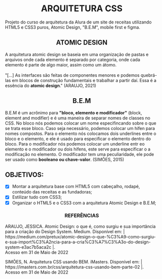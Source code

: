 <h1 align="center" font-weight="bold">ARQUITETURA CSS</h1>
<p>Projeto do curso de arquitetura da Alura de um site de receitas utilizando HTML5 e CSS3 puros, Atomic Design, "B.E.M", mobile first e figma.</p>

<h2 align="center" font-weight="bold">ATOMIC DESIGN</h2>
<p>A arquitetura atomic design se baseia em uma organização de pastas e arquivos onde cada elemento é separado por categoria, onde cada elemento é parte de algo maior, assim como um átomo. <br><br>"[...] As interfaces são feitas de componentes menores e podemos quebrá-las em blocos de construção fundamentais e trabalhar a partir daí. Essa é a essência do <strong>atomic design</strong>." (ARAUJO, 2021)</p>

<h2 align="center" font-weight="bold">B.E.M</h2>
<p>B.E.M é um acrônimo para <strong>"bloco, elemento e modificador"</strong> (block, element and modifier) e é uma maneira de separar nomes de classes no CSS. No bloco nós podemos colocar um nome especifincando sobre o que se trata esse bloco. Caso seja necessário, podemos colocar um hífen para nomes compostos. Para o elemento nós colocamos dois underlines entre o bloco e o elemento, e ele é usado para especificar o elemento dentro do bloco. Para o modificador nós podemos colocar um underline entr eo elemento e o modificador ou dois hífens, este serve para especificar o a modificação no elemento. O modificador tem uma peculiaridade, ele pode ser usado como <strong>booleano ou chave-valor</strong>. (SIMÕES, 2015)</p>

<h2 align="canter" font-weght="bold">OBJETIVOS:</h2>

- [x] Montar a arquitetura base com HTML5 com cabeçalho, rodapé, conteúdo das receitas e as fundadoras;
- [x] Estilizar tudo com CSS3;
- [x] Organizar o HTML5 e o CSS3 com a arquitetura Atomic Design e B.E.M;

<h3 align="center" font-weight="bold">REFERÊNCIAS</h3>
<p>ARAUJO, JESSICA. Atomic Design: o que é, como surgiu e sua importância para a criação do Design System. Medium. Disponível em: | https://medium.com/pretux/atomic-design-o-que-%C3%A9-como-surgiu-e-sua-import%C3%A2ncia-para-a-cria%C3%A7%C3%A3o-do-design-system-e3ac7b5aca2c |. <br>Acesso em 31 de Maio de 2022</p>

<p>SIMÕES, N. Arquitetura CSS usando BEM. iMasters. Disponível em: | https://imasters.com.br/css/arquitetura-css-usando-bem-parte-02 |. <br>Acesso em 31 de Maio de 2022</p>
